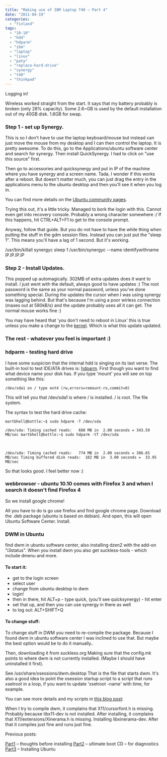 ```yaml
---
title: "Making use of IBM Laptop T40 – Part 4"
date: "2011-04-19"
categories: 
  - "finland"
tags: 
  - "10-10"
  - "hdd"
  - "hdparm"
  - "ibm"
  - "laptop"
  - "linux"
  - "pata"
  - "replace-hard-drive"
  - "synergy"
  - "t40"
  - "thinkpad"
---
```


Logging in!

Wireless worked straight from the start. It says that my battery probably is broken (only 28% capacity). Some 2.6~GB is used by the default installation out of my 40GB disk. 1.6GB for swap.

### Step 1 - set up Synergy.

This is so I don't have to use the laptop keyboard/mouse but instead can just move the mouse from my desktop and I can then control the laptop. It is pretty awesome. To do this, go to the Applications/ubuntu software center and search for synergy. Then install QuickSynergy. I had to click on "use this source" first.

Then go to accessories and quicksynergy and put in IP of the machine where you have synergy and a screen name. Tada. I wonder if this works after a reboot. But doesn't matter much, you can just drag the entry in the applications menu to the ubuntu desktop and then you'll see it when you log in.

You can find more details on the [Ubuntu community pages](https://help.ubuntu.com/community/SynergyHowto "synergyhowto").

Trying this out, it's a little tricky. Managed to bork the login with this. Cannot even get into recovery console. Probably a wrong character somewhere :/ If this happens, hit CTRL+ALT+F1 to get to the console prompt.

Anyway, follow that guide. But you do not have to have the while thing when putting the stuff in the gdm session files. Instead you can just put the "sleep 1". This means you'll have a lag of 1 second. But it's working.

/usr/bin/killall synergyc
sleep 1
/usr/bin/synergyc --name identifywithname IP.IP.IP.IP

### Step 2 - Install Updates.

This popped up automagically. 302MB of extra updates does it want to install. I just went with the default, always good to have updates :) The root password is the same as your normal password, unless you've done something special. During the updates the cursor when I was using synergy was lagging behind. But that's because I'm using a poor wirless connection (maxes out at 580kB/s) and the update probably uses all it can get. The normal mouse works fine :)

You may have heard that 'you don't need to reboot in Linux' this is true unless you make a change to the [kernel](http://en.wikipedia.org/wiki/Linux_kernel "linux kernel on wikipedia"). Which is what this update updated.

### The rest - whatever you feel is important :)

### hdparm - testing hard drive

I have some suspicion that the internal hdd is singing on its last verse. The built-in tool to test IDE/ATA drives is: [hdparm](http://en.wikipedia.org/wiki/Hdparm "hdparm on wikipedia"). First though you want to find what device name your disk has. If you type 'mount' you will see on top something like this:

`/dev/sda1 on / type ext4 (rw,errors=remount-ro,commit=0)`

This will tell you that /dev/sda1 is where / is installed. / is root. The file system.

The syntax to test the hard drive cache:

`martbhell@bottle:~$ sudo hdparm -T /dev/sda`

`/dev/sda: Timing cached reads:   688 MB in  2.00 seconds = 343.59 MB/sec martbhell@bottle:~$ sudo hdparm -tT /dev/sda`

 

`/dev/sda: Timing cached reads:   774 MB in  2.00 seconds = 386.65 MB/sec Timing buffered disk reads:  102 MB in  3.00 seconds =  33.95 MB/sec`

So that looks good. I feel better now :)

### webbrowser - ubuntu 10.10 comes with Firefox 3 and when I search it doesn't find Firefox 4

So we install google chrome!

All you have to do is go use firefox and find google chrome page. Download the .deb package (ubuntu is based on debian). And open, this will open Ubuntu Software Center. Install.

### DWM in Ubuntu

find dwm in ubuntu software center, also installing dzen2 with the add-on "i3status". When you install dwm you also get suckless-tools - which include dmenu and more.

#### To start it:

- get to the login screen
- select user
- change from ubuntu desktop to dwm
- login!
- then in there, hit ALT+p - type quick, (you'll see quicksynergy) - hit enter
- set that up, and then you can use synergy in there as well
- to log out: ALT+SHIFT+Q

#### To change stuff:

To change stuff in DWM you need to re-compile the package. Because I found dwm in ubuntu software center I was inclined to use that. But maybe the best option would be to do it manually..

Then, downloading it from suckless.org Making sure that the config.mk points to where dwm is not currently installed. (Maybe I should have uninstalled it first).

See /usr/share/xsessions/dwm.desktop That is the file that starts dwm. It's also a good idea to point the xsession startup script to a script that runs xsetroot in a loop, if you want to update 'xsetroot -name' with time, for example.

You can see more details and my scripts in [this blog post](http://www.guldmyr.com/blog/dwm-start-up-script-that-works-with-gdm-login-manager/ "dwm script"):

When I try to compile dwm, it complains that X11/cursorfont.h is missing. Probably because libx11-dev is not installed. After installing, it complains that X11/extensions/Xinerama.h is missing. Installing libxinerama-dev. After that it compiles just fine and runs just fine.

Previous posts:

[Part1](../making-use-of-ibm-laptop-t40-part-1/ "PART1") – thoughts before installing [Part2](../making-use-of-ibm-laptop-t40-%E2%80%93-part-2/ "par2") – ultimate boot CD – for diagnostics [Part3](http://www.guldmyr.com/blog/making-use-of-ibm-laptop-t40-%E2%80%93-part-3/ "part3") – Installing Ubuntu
